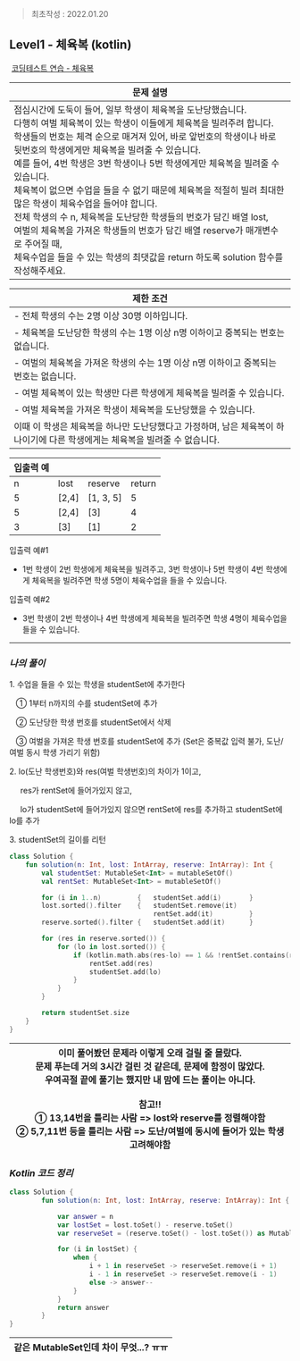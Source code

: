 > 최초작성 : 2022.01.20

## ******Level1 - 체육복**** (kotlin)**

 [코딩테스트 연습 - 체육복](https://programmers.co.kr/learn/courses/30/lessons/42862)

| **문제 설명** |
| --- |
| 점심시간에 도둑이 들어, 일부 학생이 체육복을 도난당했습니다.<br>다행히 여벌 체육복이 있는 학생이 이들에게 체육복을 빌려주려 합니다.<br>학생들의 번호는 체격 순으로 매겨져 있어, 바로 앞번호의 학생이나 바로 뒷번호의 학생에게만 체육복을 빌려줄 수 있습니다.<br>예를 들어, 4번 학생은 3번 학생이나 5번 학생에게만 체육복을 빌려줄 수 있습니다.<br>체육복이 없으면 수업을 들을 수 없기 때문에 체육복을 적절히 빌려 최대한 많은 학생이 체육수업을 들어야 합니다.<br>전체 학생의 수 n, 체육복을 도난당한 학생들의 번호가 담긴 배열 lost,<br>여벌의 체육복을 가져온 학생들의 번호가 담긴 배열 reserve가 매개변수로 주어질 때,<br>체육수업을 들을 수 있는 학생의 최댓값을 return 하도록 solution 함수를 작성해주세요. |

| **제한 조건** |
| --- |
|-   전체 학생의 수는 2명 이상 30명 이하입니다.|
|-   체육복을 도난당한 학생의 수는 1명 이상 n명 이하이고 중복되는 번호는 없습니다.|
|-   여벌의 체육복을 가져온 학생의 수는 1명 이상 n명 이하이고 중복되는 번호는 없습니다.|
|-   여벌 체육복이 있는 학생만 다른 학생에게 체육복을 빌려줄 수 있습니다.|
|-   여벌 체육복을 가져온 학생이 체육복을 도난당했을 수 있습니다.|
|이때 이 학생은 체육복을 하나만 도난당했다고 가정하며, 남은 체육복이 하나이기에 다른 학생에게는 체육복을 빌려줄 수 없습니다.|

| **​입출력 예** |  |  |  |
| --- | --- | --- | --- |
| n | lost | reserve | return |
| 5 | \[2,4\] | \[1, 3, 5\] | 5 |
| 5 | \[2,4\] | \[3\] | 4 |
| 3 | \[3\] | \[1\] | 2 |

입출력 예#1
- 1번 학생이 2번 학생에게 체육복을 빌려주고, 3번 학생이나 5번 학생이 4번 학생에게 체육복을 빌려주면 학생 5명이 체육수업을 들을 수 있습니다.

입출력 예#2
- 3번 학생이 2번 학생이나 4번 학생에게 체육복을 빌려주면 학생 4명이 체육수업을 들을 수 있습니다.

---

### _**나의 풀이**_

1\. 수업을 들을 수 있는 학생을 studentSet에 추가한다

   ① 1부터 n까지의 수를 studentSet에 추가

   ② 도난당한 학생 번호를 studentSet에서 삭제

   ③ 여벌을 가져온 학생 번호를 studentSet에 추가 (Set은 중복값 입력 불가, 도난/여벌 동시 학생 가리기 위함)

2\. lo(도난 학생번호)와 res(여벌 학생번호)의 차이가 1이고,

     res가 rentSet에 들어가있지 않고,

     lo가 studentSet에 들어가있지 않으면 rentSet에 res를 추가하고 studentSet에 lo를 추가

3\. studentSet의 길이를 리턴

```kt
class Solution {
    fun solution(n: Int, lost: IntArray, reserve: IntArray): Int {
        val studentSet: MutableSet<Int> = mutableSetOf()
        val rentSet: MutableSet<Int> = mutableSetOf()

        for (i in 1..n)         {   studentSet.add(i)       }
        lost.sorted().filter    {   studentSet.remove(it)
                                    rentSet.add(it)         }
        reserve.sorted().filter {   studentSet.add(it)      }

        for (res in reserve.sorted()) {
            for (lo in lost.sorted()) {
                if (kotlin.math.abs(res-lo) == 1 && !rentSet.contains(res) && !studentSet.contains(lo)) {
                    rentSet.add(res)
                    studentSet.add(lo)
                }
            }
        }

        return studentSet.size
    }
}
```

<center>

| 이미 풀어봤던 문제라 이렇게 오래 걸릴 줄 몰랐다.<br>문제 푸는데 거의 3시간 걸린 것 같은데, 문제에 함정이 많았다.<br>우여곡절 끝에 풀기는 했지만 내 맘에 드는 풀이는 아니다.<br><br>참고!!<br>① 13,14번을 틀리는 사람 => lost와 reserve를 정렬해야함<br>② 5,7,11번 등을 틀리는 사람 => 도난/여벌에 동시에 들어가 있는 학생 고려해야함 |
| :---: |

</center>

### _**Kotlin 코드 정리**_

```kt
class Solution {
        fun solution(n: Int, lost: IntArray, reserve: IntArray): Int {

            var answer = n
            var lostSet = lost.toSet() - reserve.toSet()
            var reserveSet = (reserve.toSet() - lost.toSet()) as MutableSet

            for (i in lostSet) {
                when {
                    i + 1 in reserveSet -> reserveSet.remove(i + 1)
                    i - 1 in reserveSet -> reserveSet.remove(i - 1)
                    else -> answer--
                }
            }
            return answer
        }
}
```

<center>

| 같은 MutableSet인데 차이 무엇...? ㅠㅠ |
| --- |

</center>